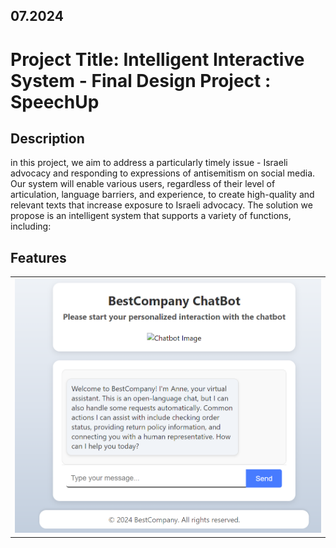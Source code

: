## 07.2024

# Project Title: Intelligent Interactive System - Final Design Project : SpeechUp

## Description

in this project, we aim to address a particularly timely issue - Israeli advocacy and responding to expressions of antisemitism on social media. Our system will enable various users, regardless of their level of articulation, language barriers, and experience, to create high-quality and relevant texts that increase exposure to Israeli advocacy. The solution we propose is an intelligent system that supports a variety of functions, including:

## Features


<table>
  <tr>
    <td>
      <img src="Screenshot.png" width="650"/>
    </td>
  </tr>
</table> 
